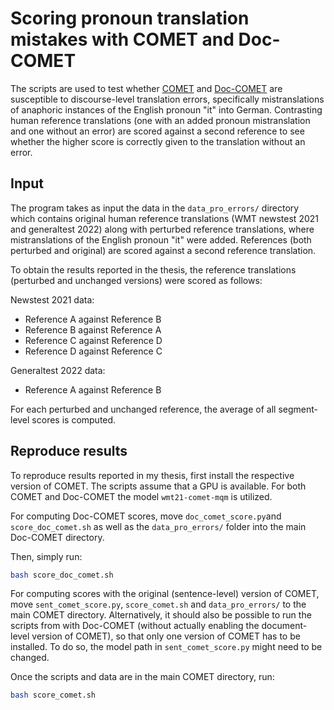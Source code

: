 # Scoring pronoun translation mistakes with COMET and Doc-COMET

The scripts are used to test whether [COMET](https://github.com/Unbabel/COMET) and [Doc-COMET](https://github.com/amazon-science/doc-mt-metrics/tree/main/COMET) are susceptible to discourse-level translation errors, specifically mistranslations of anaphoric instances of the English pronoun "it" into German. Contrasting human reference translations (one with an added pronoun mistranslation and one without an error) are scored against a second reference to see whether the higher score is correctly given to the translation without an error.

## Input
The program takes as input the data in the ```data_pro_errors/``` directory which contains original human reference translations (WMT newstest 2021 and generaltest 2022) along with perturbed reference translations, where mistranslations of the English pronoun "it" were added. References (both perturbed and original) are scored against a second reference translation.

To obtain the results reported in the thesis, the reference translations (perturbed and unchanged versions) were scored as follows:

Newstest 2021 data:
* Reference A against Reference B
* Reference B against Reference A
* Reference C against Reference D
* Reference D against Reference C

Generaltest 2022 data:
* Reference A against Reference B

For each perturbed and unchanged reference, the average of all segment-level scores is computed.

## Reproduce results

To reproduce results reported in my thesis, first install the respective version of COMET. The scripts assume that a GPU is available. For both COMET and Doc-COMET the model ```wmt21-comet-mqm``` is utilized.

For computing Doc-COMET scores, move ```doc_comet_score.py```and ```score_doc_comet.sh``` as well as the ```data_pro_errors/``` folder into the main Doc-COMET directory.

Then, simply run:

```bash
bash score_doc_comet.sh
```

For computing scores with the original (sentence-level) version of COMET, move ```sent_comet_score.py```, ```score_comet.sh``` and ```data_pro_errors/``` to the main COMET directory. Alternatively, it should also be possible to run the scripts from with Doc-COMET (without actually enabling the document-level version of COMET), so that only one version of COMET has to be installed. To do so, the model path in ```sent_comet_score.py``` might need to be changed.

Once the scripts and data are in the main COMET directory, run:

```bash
bash score_comet.sh
```


